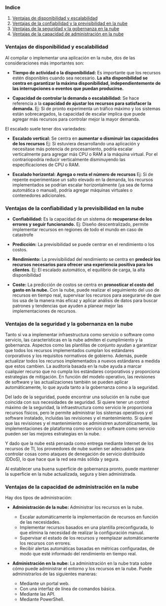 ### Indice

1. [Ventajas de disponibilidad y escalabilidad](#id1)
2. [Ventajas de la confiabilidad y la previsibilidad en la nube](#id2)
3. [Ventajas de la seguridad y la gobernanza en la nube](#id3)
4. [Ventajas de la capacidad de administración en la nube](#id4)


### Ventajas de disponibilidad y escalabilidad<div id='id1'/>

Al compilar o implementar una aplicación en la nube, dos de las consideraciones más importantes son:

* **Tiempo de actividad o la disponibilidad:**
Es importante que los recursos estén disponibles cuando sea necesario. **La alta disponibilidad se centra en garantizar la máxima disponibilidad, independientemente de las interrupciones o eventos que puedan producirse.**

* **Capacidad de controlar la demanda o escalabilidad:**
Se hace referencia a la **capacidad de ajustar los recursos para satisfacer la demanda.** Ej: Si de pronto experimenta un tráfico máximo y los sistemas están sobrecargados, la capacidad de escalar implica que puede agregar más recursos para controlar mejor la mayor demanda.

El escalado suele tener dos variedades: 

* **Escalado vertical:**
Se centra en **aumentar o disminuir las capacidades de los recursos**
Ej: Si estuviera desarrollando una aplicación y necesitase más potencia de procesamiento, podría escalar verticalmente para agregar más CPU o RAM a la máquina virtual. Por el contrariopodría reducir verticalmente disminuyendo las especificaciones de CPU o RAM.

* **Escalado horizontal:**
**Agrega o resta el número de recursos** 
Ej: Si de repente experimentase un salto elevado en la demanda, los recursos implementados se podrían escalar horizontalmente (ya sea de forma automática o manual), podría agregar máquinas virtuales o contenedores adicionales.


### Ventajas de la confiabilidad y la previsibilidad en la nube<div id='id2'/>

* **Confiabilidad:**
Es la capacidad de un sistema de **recuperarse de los errores y seguir funcionando.** Ej: Diseño descentralizado, permite implementar recursos en regiones de todo el mundo en caso de catastrofe

* **Predicción:**
La previsibilidad se puede centrar en el rendimiento o los costos.

* **Rendimiento:**
La previsibilidad del rendimiento se centra en **predecir los recursos necesarios para ofrecer una experiencia positiva para los clientes**. Ej: El escalado automático, el equilibrio de carga, la alta disponibilidad

* **Coste:**
La predicción de costos se centra en **pronosticar el costo del gasto en la nube.** Con la nube, puede realizar el seguimiento del uso de recursos en tiempo real, supervisar los recursos para asegurarse de que los usa de la manera más eficaz y aplicar análisis de datos para buscar patrones y tendencias que ayuden a planear mejor las implementaciones de recursos.


### Ventajas de la seguridad y la gobernanza en la nube<div id='id3'/>

Tanto si va a implementar infraestructura como servicio o software como servicio, las características en la nube admiten el cumplimiento y la gobernanza. Aspectos como las plantillas de conjunto ayudan a garantizar que todos los recursos implementados cumplan los estándares corporativos y los requisitos normativos de gobierno. Además, puede actualizar todos los recursos implementados a nuevos estándares a medida que estos cambien. La auditoría basada en la nube ayuda a marcar cualquier recurso que no cumpla los estándares corporativos y proporciona estrategias de mitigación. En función del modelo operativo, las revisiones de software y las actualizaciones también se pueden aplicar automáticamente, lo que ayuda tanto a la gobernanza como a la seguridad.

Del lado de la seguridad, puede encontrar una solución en la nube que coincida con sus necesidades de seguridad. Si quiere tener un control máximo de la seguridad, la infraestructura como servicio le proporciona recursos físicos, pero le permite administrar los sistemas operativos y el software instalado, incluidas las revisiones y el mantenimiento. Si quiere que las revisiones y el mantenimiento se administren automáticamente, las implementaciones de plataforma como servicio o software como servicio pueden ser las mejores estrategias en la nube.

Y dado que la nube está pensada como entrega mediante Internet de los recursos de TI, los proveedores de nube suelen ser adecuados para controlar cosas como ataques de denegación de servicio distribuido (DDoS), lo que hace que la red sea más sólida y segura.

Al establecer una buena superficie de gobernanza pronto, puede mantener la superficie en la nube actualizada, segura y bien administrada.


### Ventajas de la capacidad de administración en la nube<div id='id4'/>

Hay dos tipos de administración:

* **Administración de la nube:** Administrar los recursos en la nube.
	* Escalar automáticamente la implementación de recursos en función de las necesidades.
	* Implementar recursos basados en una plantilla preconfigurada, lo que elimina la necesidad de realizar la configuración manual.
	* Supervisar el estado de los recursos y reemplazar automáticamente los recursos con errores.
	* Recibir alertas automáticas basadas en métricas configuradas, de modo que esté informado del rendimiento en tiempo real.


* **Administración en la nube:** La administración en la nube trata sobre cómo puede administrar el entorno y los recursos en la nube. Puede administrarlos de las siguientes maneras:

	* Mediante un portal web.
	* Con una interfaz de línea de comandos básica.
	* Mediante las API.
	* Mediante PowerShell.